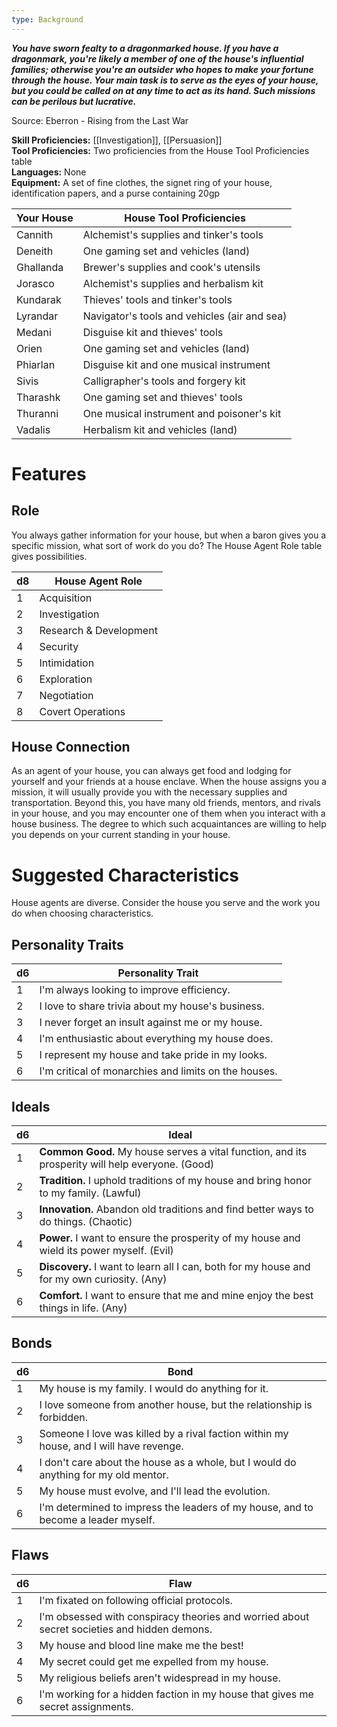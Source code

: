 ```yaml
---
type: Background
---
```

**_You have sworn fealty to a dragonmarked house. If you have a dragonmark, you're likely a member of one of the house's influential families; otherwise you're an outsider who hopes to make your fortune through the house. Your main task is to serve as the eyes of your house, but you could be called on at any time to act as its hand. Such missions can be perilous but lucrative._**

Source: Eberron - Rising from the Last War

**Skill Proficiencies:** [[Investigation]], [[Persuasion]]  
**Tool Proficiencies:** Two proficiencies from the House Tool Proficiencies table  
**Languages:** None  
**Equipment:** A set of fine clothes, the signet ring of your house, identification papers, and a purse containing 20gp

|Your House|House Tool Proficiencies|
|---|---|
|Cannith|Alchemist's supplies and tinker's tools|
|Deneith|One gaming set and vehicles (land)|
|Ghallanda|Brewer's supplies and cook's utensils|
|Jorasco|Alchemist's supplies and herbalism kit|
|Kundarak|Thieves' tools and tinker's tools|
|Lyrandar|Navigator's tools and vehicles (air and sea)|
|Medani|Disguise kit and thieves' tools|
|Orien|One gaming set and vehicles (land)|
|Phiarlan|Disguise kit and one musical instrument|
|Sivis|Calligrapher's tools and forgery kit|
|Tharashk|One gaming set and thieves' tools|
|Thuranni|One musical instrument and poisoner's kit|
|Vadalis|Herbalism kit and vehicles (land)|

# Features

## Role

You always gather information for your house, but when a baron gives you a specific mission, what sort of work do you do? The House Agent Role table gives possibilities.

|d8|House Agent Role|
|---|---|
|1|Acquisition|
|2|Investigation|
|3|Research & Development|
|4|Security|
|5|Intimidation|
|6|Exploration|
|7|Negotiation|
|8|Covert Operations|

## House Connection

As an agent of your house, you can always get food and lodging for yourself and your friends at a house enclave. When the house assigns you a mission, it will usually provide you with the necessary supplies and transportation. Beyond this, you have many old friends, mentors, and rivals in your house, and you may encounter one of them when you interact with a house business. The degree to which such acquaintances are willing to help you depends on your current standing in your house.

# Suggested Characteristics

House agents are diverse. Consider the house you serve and the work you do when choosing characteristics.

## Personality Traits

|d6|Personality Trait|
|---|---|
|1|I'm always looking to improve efficiency.|
|2|I love to share trivia about my house's business.|
|3|I never forget an insult against me or my house.|
|4|I'm enthusiastic about everything my house does.|
|5|I represent my house and take pride in my looks.|
|6|I'm critical of monarchies and limits on the houses.|

## Ideals

|d6|Ideal|
|---|---|
|1|**Common Good.** My house serves a vital function, and its prosperity will help everyone. (Good)|
|2|**Tradition.** I uphold traditions of my house and bring honor to my family. (Lawful)|
|3|**Innovation.** Abandon old traditions and find better ways to do things. (Chaotic)|
|4|**Power.** I want to ensure the prosperity of my house and wield its power myself. (Evil)|
|5|**Discovery.** I want to learn all I can, both for my house and for my own curiosity. (Any)|
|6|**Comfort.** I want to ensure that me and mine enjoy the best things in life. (Any)|

## Bonds

|d6|Bond|
|---|---|
|1|My house is my family. I would do anything for it.|
|2|I love someone from another house, but the relationship is forbidden.|
|3|Someone I love was killed by a rival faction within my house, and I will have revenge.|
|4|I don't care about the house as a whole, but I would do anything for my old mentor.|
|5|My house must evolve, and I'll lead the evolution.|
|6|I'm determined to impress the leaders of my house, and to become a leader myself.|

## Flaws

|d6|Flaw|
|---|---|
|1|I'm fixated on following official protocols.|
|2|I'm obsessed with conspiracy theories and worried about secret societies and hidden demons.|
|3|My house and blood line make me the best!|
|4|My secret could get me expelled from my house.|
|5|My religious beliefs aren't widespread in my house.|
|6|I'm working for a hidden faction in my house that gives me secret assignments.|